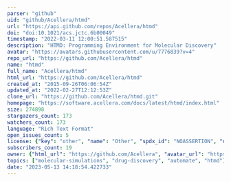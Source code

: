 ```yaml
---
parser: "github"
uid: "github/Acellera/htmd"
url: "https://api.github.com/repos/Acellera/htmd"
doi: "doi:10.1021/acs.jctc.6b00049"
timestamp: "2022-03-11 12:00:51.587515"
description: "HTMD: Programming Environment for Molecular Discovery"
avatar: "https://avatars.githubusercontent.com/u/7776839?v=4"
repo_url: "https://github.com/Acellera/htmd"
name: "htmd"
full_name: "Acellera/htmd"
html_url: "https://github.com/Acellera/htmd"
created_at: "2015-09-26T06:06:54Z"
updated_at: "2022-02-27T12:12:53Z"
clone_url: "https://github.com/Acellera/htmd.git"
homepage: "https://software.acellera.com/docs/latest/htmd/index.html"
size: 274898
stargazers_count: 173
watchers_count: 173
language: "Rich Text Format"
open_issues_count: 5
license: {"key": "other", "name": "Other", "spdx_id": "NOASSERTION", "url": null, "node_id": "MDc6TGljZW5zZTA="}
subscribers_count: 19
owner: {"html_url": "https://github.com/Acellera", "avatar_url": "https://avatars.githubusercontent.com/u/7776839?v=4", "login": "Acellera", "type": "Organization"}
topics: ["molecular-simulations", "drug-discovery", "automate", "htmd"]
date: "2023-05-13 14:18:54.422733"
---
```


